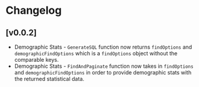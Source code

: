 # Changelog

## [v0.0.2]

- Demographic Stats - `GenerateSQL` function now returns `findOptions` and `demographicFindOptions` which is a `findOptions` object without the comparable keys.
- Demographic Stats - `FindAndPaginate` function now takes in `findOptions` and `demographicFindOptions` in order to provide demographic stats with the returned statistical data.

